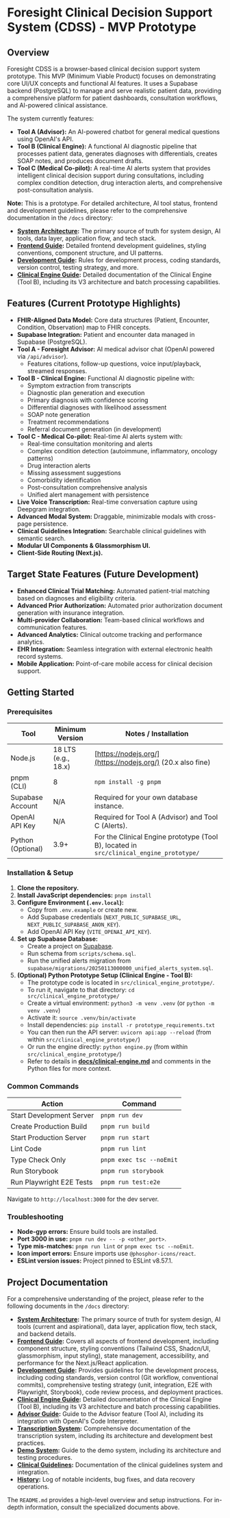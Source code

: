 # Foresight Clinical Decision Support System (CDSS) - MVP Prototype

## Overview

Foresight CDSS is a browser-based clinical decision support system prototype. This MVP (Minimum Viable Product) focuses on demonstrating core UI/UX concepts and functional AI features. It uses a Supabase backend (PostgreSQL) to manage and serve realistic patient data, providing a comprehensive platform for patient dashboards, consultation workflows, and AI-powered clinical assistance.

The system currently features:
*   **Tool A (Advisor):** An AI-powered chatbot for general medical questions using OpenAI's API.
*   **Tool B (Clinical Engine):** A functional AI diagnostic pipeline that processes patient data, generates diagnoses with differentials, creates SOAP notes, and produces document drafts.
*   **Tool C (Medical Co-pilot):** A real-time AI alerts system that provides intelligent clinical decision support during consultations, including complex condition detection, drug interaction alerts, and comprehensive post-consultation analysis.

**Note:** This is a prototype. For detailed architecture, AI tool status, frontend and development guidelines, please refer to the comprehensive documentation in the `/docs` directory:
*   **[System Architecture](./docs/architecture.md):** The primary source of truth for system design, AI tools, data layer, application flow, and tech stack.
*   **[Frontend Guide](./docs/frontend_guide.md):** Detailed frontend development guidelines, styling conventions, component structure, and UI patterns.
*   **[Development Guide](./docs/development_guide.md):** Rules for development process, coding standards, version control, testing strategy, and more.
*   **[Clinical Engine Guide](./docs/clinical-engine.md):** Detailed documentation of the Clinical Engine (Tool B), including its V3 architecture and batch processing capabilities.

## Features (Current Prototype Highlights)

*   **FHIR-Aligned Data Model:** Core data structures (Patient, Encounter, Condition, Observation) map to FHIR concepts.
*   **Supabase Integration:** Patient and encounter data managed in Supabase (PostgreSQL).
*   **Tool A - Foresight Advisor:** AI medical advisor chat (OpenAI powered via `/api/advisor`).
    *   Features citations, follow-up questions, voice input/playback, streamed responses.
*   **Tool B - Clinical Engine:** Functional AI diagnostic pipeline with:
    *   Symptom extraction from transcripts
    *   Diagnostic plan generation and execution
    *   Primary diagnosis with confidence scoring
    *   Differential diagnoses with likelihood assessment
    *   SOAP note generation
    *   Treatment recommendations
    *   Referral document generation (in development)
*   **Tool C - Medical Co-pilot:** Real-time AI alerts system with:
    *   Real-time consultation monitoring and alerts
    *   Complex condition detection (autoimmune, inflammatory, oncology patterns)
    *   Drug interaction alerts
    *   Missing assessment suggestions
    *   Comorbidity identification
    *   Post-consultation comprehensive analysis
    *   Unified alert management with persistence
*   **Live Voice Transcription:** Real-time conversation capture using Deepgram integration.
*   **Advanced Modal System:** Draggable, minimizable modals with cross-page persistence.
*   **Clinical Guidelines Integration:** Searchable clinical guidelines with semantic search.
*   **Modular UI Components & Glassmorphism UI.**
*   **Client-Side Routing (Next.js).**

## Target State Features (Future Development)

*   **Enhanced Clinical Trial Matching:** Automated patient-trial matching based on diagnoses and eligibility criteria.
*   **Advanced Prior Authorization:** Automated prior authorization document generation with insurance integration.
*   **Multi-provider Collaboration:** Team-based clinical workflows and communication features.
*   **Advanced Analytics:** Clinical outcome tracking and performance analytics.
*   **EHR Integration:** Seamless integration with external electronic health record systems.
*   **Mobile Application:** Point-of-care mobile access for clinical decision support.

## Getting Started

### Prerequisites

| Tool                     | Minimum Version      | Notes / Installation                                  |
|--------------------------|----------------------|-------------------------------------------------------|
| Node.js                  | 18 LTS (e.g., 18.x)  | [https://nodejs.org/](https://nodejs.org/) (20.x also fine) |
| pnpm (CLI)               | 8                    | `npm install -g pnpm`                                 |
| Supabase Account         | N/A                  | Required for your own database instance.   |
| OpenAI API Key           | N/A                  | Required for Tool A (Advisor) and Tool C (Alerts).          |
| Python (Optional)        | 3.9+                 | For the Clinical Engine prototype (Tool B), located in `src/clinical_engine_prototype/` |

### Installation & Setup
1.  **Clone the repository.**
2.  **Install JavaScript dependencies:** `pnpm install`
3.  **Configure Environment (`.env.local`):**
    *   Copy from `.env.example` or create new.
    *   Add Supabase credentials (`NEXT_PUBLIC_SUPABASE_URL`, `NEXT_PUBLIC_SUPABASE_ANON_KEY`).
    *   Add OpenAI API Key (`VITE_OPENAI_API_KEY`).
4.  **Set up Supabase Database:**
    *   Create a project on [Supabase](https://supabase.com/).
    *   Run schema from `scripts/schema.sql`.
    *   Run the unified alerts migration from `supabase/migrations/20250113000000_unified_alerts_system.sql`.
5.  **(Optional) Python Prototype Setup (Clinical Engine - Tool B):**
    *   The prototype code is located in `src/clinical_engine_prototype/`.
    *   To run it, navigate to that directory: `cd src/clinical_engine_prototype/`
    *   Create a virtual environment: `python3 -m venv .venv` (or `python -m venv .venv`)
    *   Activate it: `source .venv/bin/activate`
    *   Install dependencies: `pip install -r prototype_requirements.txt`
    *   You can then run the API server: `uvicorn api:app --reload` (from within `src/clinical_engine_prototype/`)
    *   Or run the engine directly: `python engine.py` (from within `src/clinical_engine_prototype/`)
    *   Refer to details in **[docs/clinical-engine.md](./docs/clinical-engine.md)** and comments in the Python files for more context.

### Common Commands

| Action                       | Command                 |
|------------------------------|-------------------------|
| Start Development Server     | `pnpm run dev`          |
| Create Production Build      | `pnpm run build`        |
| Start Production Server      | `pnpm run start`        |
| Lint Code                    | `pnpm run lint`         |
| Type Check Only              | `pnpm exec tsc --noEmit`|
| Run Storybook                | `pnpm run storybook`    |
| Run Playwright E2E Tests     | `pnpm run test:e2e`     |

Navigate to `http://localhost:3000` for the dev server.

### Troubleshooting
*   **Node-gyp errors:** Ensure build tools are installed.
*   **Port 3000 in use:** `pnpm run dev -- -p <other_port>`.
*   **Type mis-matches:** `pnpm run lint` or `pnpm exec tsc --noEmit`.
*   **Icon import errors:** Ensure imports use `@phosphor-icons/react`.
*   **ESLint version issues:** Project pinned to ESLint v8.57.1.

## Project Documentation

For a comprehensive understanding of the project, please refer to the following documents in the `/docs` directory:

*   **[System Architecture](./docs/architecture.md):** The primary source of truth for system design, AI tools (current and aspirational), data layer, application flow, tech stack, and backend details.
*   **[Frontend Guide](./docs/frontend_guide.md):** Covers all aspects of frontend development, including component structure, styling conventions (Tailwind CSS, Shadcn/UI, glassmorphism, input styling), state management, accessibility, and performance for the Next.js/React application.
*   **[Development Guide](./docs/development_guide.md):** Provides guidelines for the development process, including coding standards, version control (Git workflow, conventional commits), comprehensive testing strategy (unit, integration, E2E with Playwright, Storybook), code review process, and deployment practices.
*   **[Clinical Engine Guide](./docs/clinical-engine.md):** Detailed documentation of the Clinical Engine (Tool B), including its V3 architecture and batch processing capabilities.
*   **[Advisor Guide](./docs/advisor.md):** Guide to the Advisor feature (Tool A), including its integration with OpenAI's Code Interpreter.
*   **[Transcription System](./docs/transcription.md):** Comprehensive documentation of the transcription system, including its architecture and development best practices.
*   **[Demo System](./docs/demo_system.md):** Guide to the demo system, including its architecture and testing procedures.
*   **[Clinical Guidelines](./docs/clinical-guidelines.md):** Documentation of the clinical guidelines system and integration.
*   **[History](./docs/history.md):** Log of notable incidents, bug fixes, and data recovery operations.

The `README.md` provides a high-level overview and setup instructions. For in-depth information, consult the specialized documents above.